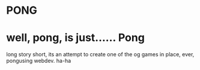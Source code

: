# PONG

<h1> well, pong, is just...... Pong</h1>
<p>long story short, its an attempt to create one of the og games in place, ever, pongusing webdev. ha-ha</p>
